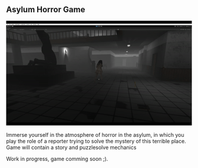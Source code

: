 ## Asylum Horror Game

![](https://github.com/LukOls1/asylum-horror/blob/main/ReadmeFiles/GamePlayGif1.gif)

Immerse yourself in the atmosphere of horror in the asylum, in which you play the role of a reporter trying to solve the mystery of this terrible place.
Game will contain a story and puzzlesolve mechanics

Work in progress, game comming soon ;).
